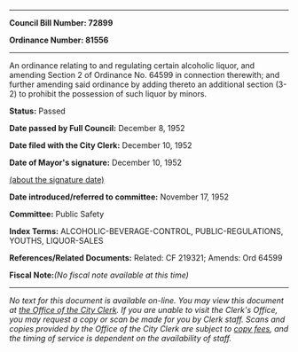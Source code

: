

********

**Council Bill Number: 72899**
   
**Ordinance Number: 81556**
********

 An ordinance relating to and regulating certain alcoholic liquor, and amending Section 2 of Ordinance No. 64599 in connection therewith; and further amending said ordinance by adding thereto an additional section (3-2) to prohibit the possession of such liquor by minors.

**Status:** Passed
   
**Date passed by Full Council:** December 8, 1952
   
**Date filed with the City Clerk:** December 10, 1952
   
**Date of Mayor's signature:** December 10, 1952
   
[(about the signature date)](/~public/approvaldate.htm)
   
   
   
**Date introduced/referred to committee:** November 17, 1952
   
**Committee:** Public Safety
   
   
**Index Terms:** ALCOHOLIC-BEVERAGE-CONTROL, PUBLIC-REGULATIONS, YOUTHS, LIQUOR-SALES

**References/Related Documents:** Related: CF 219321; Amends: Ord 64599

**Fiscal Note:**_(No fiscal note available at this time)_
********

_No text for this document is available on-line. You may view this document at [the Office of the City Clerk](http://www.seattle.gov/leg/clerk/contactUs.htm). If you are unable to visit the Clerk's Office, you may request a copy or scan be made for you by Clerk staff. Scans and copies provided by the Office of the City Clerk are subject to [copy fees](http://clerk.seattle.gov/~public/clerkfees.htm), and the timing of service is dependent on the availability of staff._

